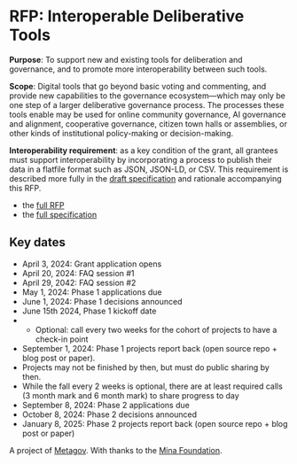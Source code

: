 # RFP: Interoperable Deliberative Tools

**Purpose**: To support new and existing tools for deliberation and governance, and to promote more interoperability between such tools.

**Scope**: Digital tools that go beyond basic voting and commenting, and provide new capabilities to the governance ecosystem—which may only be one step of a larger deliberative governance process. The processes these tools enable may be used for online community governance, AI governance and alignment, cooperative governance, citizen town halls or assemblies, or other kinds of institutional policy-making or decision-making.

**Interoperability requirement**: as a key condition of the grant, all grantees must support interoperability by incorporating a process to publish their data in a flatfile format such as JSON, JSON-LD, or CSV. This requirement is described more fully in the [draft specification](https://docs.google.com/document/d/1G-2OVyJIvVTcQLPCg_mA3UzohSGZUm9dHPyWKwK4LlA/edit) and rationale accompanying this RFP.

- the [full RFP](https://docs.google.com/document/d/1G-2OVyJIvVTcQLPCg_mA3UzohSGZUm9dHPyWKwK4LlA/edit)
- the [full specification](https://docs.google.com/document/d/1px14n1qSKdsaqzUeKLfudEZ7LX0nvED09q2guGbRFY0/edit)

## Key dates
- April 3, 2024: Grant application opens
- April 20, 2024: FAQ session #1
- April 29, 2042: FAQ session #2
- May 1, 2024: Phase 1 applications due
- June 1, 2024: Phase 1 decisions announced
- June 15th 2024, Phase 1 kickoff date
- - Optional: call every two weeks for the cohort of projects to have a check-in point
- September 1, 2024: Phase 1 projects report back (open source repo + blog post or paper). 
- Projects may not be finished by then, but must do public sharing by then.
- While the fall every 2 weeks is optional, there are at least required calls (3 month mark and 6 month mark) to share progress to day
- September 8, 2024: Phase 2 applications due
- October 8, 2024: Phase 2 decisions announced
- January 8, 2025: Phase 2 projects report back (open source repo + blog post or paper)

A project of [Metagov](metagov.org). With thanks to the [Mina Foundation](https://www.minafoundation.com/).

